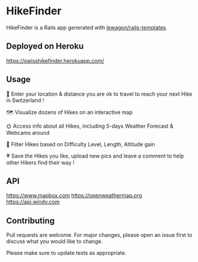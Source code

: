 # HikeFinder
HikeFinder is a Rails app generated with [lewagon/rails-templates](https://github.com/lewagon/rails-templates).

## Deployed on Heroku
https://swisshikefinder.herokuapp.com/

## Usage
🥾 Enter your location & distance you are ok to travel to reach your next Hike in Switzerland !

🗺️ Visualize dozens of Hikes on an interactive map

🌞 Access info about all Hikes, including 5-days Weather Forecast & Webcams around

🔎 Filter Hikes based on Difficulty Level, Length, Altitude gain

💗 Save the Hikes you like, upload new pics and leave a comment to help other Hikers find their way !

## API
https://www.mapbox.com
https://openweathermap.org
https://api.windy.com

## Contributing
Pull requests are welcome. For major changes, please open an issue first to discuss what you would like to change.

Please make sure to update tests as appropriate.
